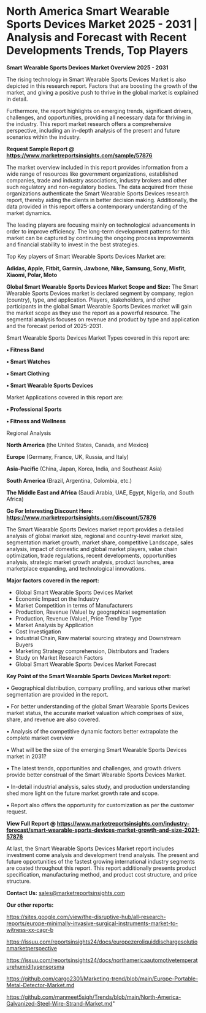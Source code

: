 # North America Smart Wearable Sports Devices Market 2025 - 2031 | Analysis and Forecast with Recent Developments Trends, Top Players

<Strong> Smart Wearable Sports Devices Market Overview 2025 - 2031</strong>

The rising technology in Smart Wearable Sports Devices Market is also depicted in this research report. Factors that are boosting the growth of the market, and giving a positive push to thrive in the global market is explained in detail.

Furthermore, the report highlights on emerging trends, significant drivers, challenges, and opportunities, providing all necessary data for thriving in the industry. This report market research offers a comprehensive perspective, including an in-depth analysis of the present and future scenarios within the industry.

<strong>Request Sample Report @ <a href=https://www.marketreportsinsights.com/sample/57876>https://www.marketreportsinsights.com/sample/57876</a></strong>

The market overview included in this report provides information from a wide range of resources like government organizations, established companies, trade and industry associations, industry brokers and other such regulatory and non-regulatory bodies. The data acquired from these organizations authenticate the Smart Wearable Sports Devices research report, thereby aiding the clients in better decision making. Additionally, the data provided in this report offers a contemporary understanding of the market dynamics.

The leading players are focusing mainly on technological advancements in order to improve efficiency. The long-term development patterns for this market can be captured by continuing the ongoing process improvements and financial stability to invest in the best strategies.

Top Key players of Smart Wearable Sports Devices Market are:

<strong>Adidas, Apple, Fitbit, Garmin, Jawbone, Nike, Samsung, Sony, Misfit, Xiaomi, Polar, Moto</strong>

<strong><b>Global Smart Wearable Sports Devices Market Scope and Size:</b></strong>
The Smart Wearable Sports Devices market is declared segment by company, region (country), type, and application. Players, stakeholders, and other participants in the global Smart Wearable Sports Devices market will gain the market scope as they use the report as a powerful resource. The segmental analysis focuses on revenue and product by type and application and the forecast period of 2025-2031.

Smart Wearable Sports Devices Market Types covered in this report are:

<strong>• Fitness Band

• Smart Watches

• Smart Clothing

• Smart Wearable Sports Devices</strong>

Market Applications covered in this report are:

<strong>• Professional Sports

• Fitness and Wellness</strong> 

Regional Analysis

<strong>North America</strong> (the United States, Canada, and Mexico)

<strong>Europe</strong> (Germany, France, UK, Russia, and Italy)

<strong>Asia-Pacific</strong> (China, Japan, Korea, India, and Southeast Asia)

<strong>South America</strong> (Brazil, Argentina, Colombia, etc.)

<strong>The Middle East and Africa</strong> (Saudi Arabia, UAE, Egypt, Nigeria, and South Africa)

<strong>Go For Interesting Discount Here: <a href=https://www.marketreportsinsights.com/discount/57876>https://www.marketreportsinsights.com/discount/57876</a></strong>

The Smart Wearable Sports Devices market report provides a detailed analysis of global market size, regional and country-level market size, segmentation market growth, market share, competitive Landscape, sales analysis, impact of domestic and global market players, value chain optimization, trade regulations, recent developments, opportunities analysis, strategic market growth analysis, product launches, area marketplace expanding, and technological innovations.

<strong><b>Major factors covered in the report:</b></strong>
<ul>
  <li>Global Smart Wearable Sports Devices Market </li>
  <li>Economic Impact on the Industry</li>
  <li>Market Competition in terms of Manufacturers</li>
  <li>Production, Revenue (Value) by geographical segmentation</li>
  <li>Production, Revenue (Value), Price Trend by Type</li>
  <li>Market Analysis by Application</li>
  <li>Cost Investigation</li>
  <li>Industrial Chain, Raw material sourcing strategy and Downstream Buyers</li>
  <li>Marketing Strategy comprehension, Distributors and Traders</li>
  <li>Study on Market Research Factors</li>
  <li>Global Smart Wearable Sports Devices Market Forecast</li>
</ul>

<strong><b>Key Point of the Smart Wearable Sports Devices Market report:</b></strong>

• Geographical distribution, company profiling, and various other market segmentation are provided in the report.

• For better understanding of the global Smart Wearable Sports Devices market status, the accurate market valuation which comprises of size, share, and revenue are also covered.

• Analysis of the competitive dynamic factors better extrapolate the complete market overview

• What will be the size of the emerging Smart Wearable Sports Devices market in 2031?

• The latest trends, opportunities and challenges, and growth drivers provide better construal of the Smart Wearable Sports Devices Market.

• In-detail industrial analysis, sales study, and production understanding shed more light on the future market growth rate and scope.

• Report also offers the opportunity for customization as per the customer request.

<strong><b>View Full Report @ <a href=https://www.marketreportsinsights.com/industry-forecast/smart-wearable-sports-devices-market-growth-and-size-2021-57876>https://www.marketreportsinsights.com/industry-forecast/smart-wearable-sports-devices-market-growth-and-size-2021-57876</a></b></strong>


At last, the Smart Wearable Sports Devices Market report includes investment come analysis and development trend analysis. The present and future opportunities of the fastest growing international industry segments are coated throughout this report. This report additionally presents product specification, manufacturing method, and product cost structure, and price structure.

<strong>Contact Us:</strong>
sales@marketreportsinsights.com

<strong>Our other reports:</strong>

<a href=https://sites.google.com/view/the-disruptive-hub/all-research-reports/europe-minimally-invasive-surgical-instruments-market-to-witness-xx-cagr-b>https://sites.google.com/view/the-disruptive-hub/all-research-reports/europe-minimally-invasive-surgical-instruments-market-to-witness-xx-cagr-b</a>

<a href=https://issuu.com/reportsinsights24/docs/europezeroliquiddischargesolutionmarketperspective>https://issuu.com/reportsinsights24/docs/europezeroliquiddischargesolutionmarketperspective</a>

<a href=https://issuu.com/reportsinsights24/docs/northamericaautomotivetemperaturehumiditysensorsma>https://issuu.com/reportsinsights24/docs/northamericaautomotivetemperaturehumiditysensorsma</a>

<a href=https://github.com/cargo2301/Marketing-trend/blob/main/Europe-Portable-Metal-Detector-Market.md>https://github.com/cargo2301/Marketing-trend/blob/main/Europe-Portable-Metal-Detector-Market.md</a>

<a href=https://github.com/manmeet5sigh/Trends/blob/main/North-America-Galvanized-Steel-Wire-Strand-Market.md>https://github.com/manmeet5sigh/Trends/blob/main/North-America-Galvanized-Steel-Wire-Strand-Market.md</a>"
